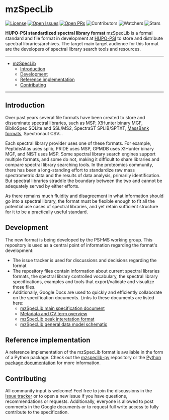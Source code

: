 # mzSpecLib

[![License](https://flat.badgen.net/github/license/HUPO-PSI/mzSpecLib)](https://github.com/HUPO-PSI/SpectralLibraryFormat/blob/master/LICENSE)
[![Open Issues](https://flat.badgen.net/github/open-issues/HUPO-PSI/mzSpecLib)](https://github.com/HUPO-PSI/SpectralLibraryFormat/issues)
[![Open PRs](https://flat.badgen.net/github/open-prs/HUPO-PSI/mzSpecLib)](https://github.com/HUPO-PSI/SpectralLibraryFormat/pulls)
![Contributors](https://flat.badgen.net/github/contributors/HUPO-PSI/mzSpecLib)
![Watchers](https://flat.badgen.net/github/watchers/HUPO-PSI/mzSpecLib)
![Stars](https://flat.badgen.net/github/stars/HUPO-PSI/mzSpecLib)

**HUPO-PSI standardized spectral library format**
mzSpecLib is a formal standard and file format in development at
[HUPO-PSI](http://www.psidev.info/) to store and distribute
spectral libraries/archives. The target main target audience for this format are
the developers of spectral library search tools and resources.

---

- [mzSpecLib](#mzspeclib)
  - [Introduction](#introduction)
  - [Development](#development)
  - [Reference implementation](#reference-implementation)
  - [Contributing](#contributing)

---

## Introduction

Over past years several file formats have been created to store and disseminate
spectral libraries, such as MSP, X!Hunter binary MGF, BiblioSpec SQLite and
SSL/MS2, SpectraST SPLIB/SPTXT,
[MassBank formats](https://github.com/HUPO-PSI/SpectralLibraryFormat/blob/master/legacy-formats/MassBank.md),
Spectronaut CSV...

Each spectral library provider uses one of these formats. For example,
PeptideAtlas uses splib, PRIDE uses MSP, GPMDB  uses X!Hunter binary MGF, and NIST
uses MSP. Some spectral library search engines support multiple formats, and some
do not, making it difficult to share libraries and compare spectral library
searching tools. In the proteomics community, there has been a long-standing
effort to standardize raw mass spectrometric data and the results of data
analysis, primarily identification. But spectral libraries straddle the boundary
between the two and cannot be adequately served by either efforts.

As there remains much fluidity and disagreement in what information should go
into a spectral library, the format must be flexible enough to fit all the
potential use cases of spectral libraries, and yet retain sufficient structure
for it to be a practically useful standard.


## Development

The new format is being developed by the PSI-MS working group. This repository
is used as a central point of information regarding the format's development:
- The issue tracker is used for discussions and decisions regarding the format
- The repository files contain information about current spectral libraries
  formats, the spectral library controlled vocabulary, the spectral library
  specifications, examples and tools that export/validate and visualize those
  files.
- Additionally, Google Docs are used to quickly and efficiently collaborate
  on the specification documents. Links to these documents are listed here:
  - [mzSpecLib main specification document](https://docs.google.com/document/d/1l87lIyKTy2ti5yU7aqsLr7uX5jIU1dO7gEzyqWD2uQA/edit?usp=sharing)
  - [Metadata and CV term overview](https://hupo-psi.github.io/mzSpecLib/specification/metadata.html)
  - [mzSpecLib peak interetation format](https://docs.google.com/document/d/1yEUNG4Ump6vnbMDs4iV4s3XISflmOkRAyqUuutcCG2w/edit?usp=sharing)
  - [mzSpecLib general data model schematic](https://drive.google.com/file/d/1OVh5ATfKXA77pM4CYzRfdupeRGu3vt5c/view?usp=sharing)


## Reference implementation

A reference implementation of the mzSpecLib format is available in the form of a Python package.
Check out the [mzspeclib-py](https://github.com/HUPO-PSI/mzspeclib-py) repository or the
[Python package documentation](https://mzspeclib.readthedocs.io/) for more information.


## Contributing

All community input is welcome! Feel free to join the discussions in the [Issue
tracker](https://github.com/HUPO-PSI/SpectralLibraryFormat/issues) or to open a
new issue if you have questions, recommendations or requests. Additionally,
everyone is allowed to post comments in the Google documents or to request full
write access to fully contribute to the specification.
